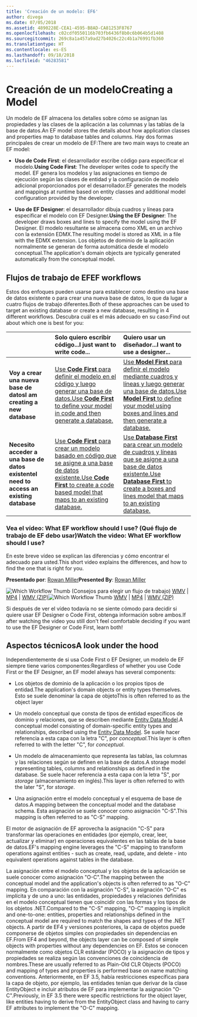 ```yaml
---
title: 'Creación de un modelo: EF6'
author: divega
ms.date: 07/05/2018
ms.assetid: 4890228E-CEA1-4595-B8AD-CA81253F8767
ms.openlocfilehash: c02cdf0550116b703fb6436f8b0c6b064b5d1408
ms.sourcegitcommit: 269c8a1a457a9ad27b4026c22c4b1a76991fb360
ms.translationtype: HT
ms.contentlocale: es-ES
ms.lasthandoff: 09/18/2018
ms.locfileid: "46283581"
---
```

# <a name="creating-a-model"></a><span data-ttu-id="01adc-102">Creación de un modelo</span><span class="sxs-lookup"><span data-stu-id="01adc-102">Creating a Model</span></span>

<span data-ttu-id="01adc-103">Un modelo de EF almacena los detalles sobre cómo se asignan las propiedades y las clases de la aplicación a las columnas y las tablas de la base de datos.</span><span class="sxs-lookup"><span data-stu-id="01adc-103">An EF model stores the details about how application classes and properties map to database tables and columns.</span></span> <span data-ttu-id="01adc-104">Hay dos formas principales de crear un modelo de EF:</span><span class="sxs-lookup"><span data-stu-id="01adc-104">There are two main ways to create an EF model:</span></span>

- <span data-ttu-id="01adc-105">**Uso de Code First**: el desarrollador escribe código para especificar el modelo.</span><span class="sxs-lookup"><span data-stu-id="01adc-105">**Using Code First**: The developer writes code to specify the model.</span></span> <span data-ttu-id="01adc-106">EF genera los modelos y las asignaciones en tiempo de ejecución según las clases de entidad y la configuración de modelo adicional proporcionados por el desarrollador.</span><span class="sxs-lookup"><span data-stu-id="01adc-106">EF generates the models and mappings at runtime based on entity classes and additional model configuration provided by the developer.</span></span>

- <span data-ttu-id="01adc-107">**Uso de EF Designer**: el desarrollador dibuja cuadros y líneas para especificar el modelo con EF Designer.</span><span class="sxs-lookup"><span data-stu-id="01adc-107">**Using the EF Designer**: The developer draws boxes and lines to specify the model using the EF Designer.</span></span> <span data-ttu-id="01adc-108">El modelo resultante se almacena como XML en un archivo con la extensión EDMX.</span><span class="sxs-lookup"><span data-stu-id="01adc-108">The resulting model is stored as XML in a file with the EDMX extension.</span></span> <span data-ttu-id="01adc-109">Los objetos de dominio de la aplicación normalmente se generan de forma automática desde el modelo conceptual.</span><span class="sxs-lookup"><span data-stu-id="01adc-109">The application's domain objects are typically generated automatically from the conceptual model.</span></span>

## <a name="ef-workflows"></a><span data-ttu-id="01adc-110">Flujos de trabajo de EF</span><span class="sxs-lookup"><span data-stu-id="01adc-110">EF workflows</span></span>

<span data-ttu-id="01adc-111">Estos dos enfoques pueden usarse para establecer como destino una base de datos existente o para crear una nueva base de datos, lo que da lugar a cuatro flujos de trabajo diferentes.</span><span class="sxs-lookup"><span data-stu-id="01adc-111">Both of these approaches can be used to target an existing database or create a new database, resulting in 4 different workflows.</span></span>
<span data-ttu-id="01adc-112">Descubra cuál es el más adecuado en su caso:</span><span class="sxs-lookup"><span data-stu-id="01adc-112">Find out about which one is best for you:</span></span>  

|                                           | <span data-ttu-id="01adc-113">Solo quiero escribir código...</span><span class="sxs-lookup"><span data-stu-id="01adc-113">I just want to write code...</span></span>                                                                                                                   | <span data-ttu-id="01adc-114">Quiero usar un diseñador...</span><span class="sxs-lookup"><span data-stu-id="01adc-114">I want to use a designer...</span></span>                                                                                                                        |
|:------------------------------------------|:-----------------------------------------------------------------------------------------------------------------------------------------------|:---------------------------------------------------------------------------------------------------------------------------------------------------|
| <span data-ttu-id="01adc-115">**Voy a crear una nueva base de datos**</span><span class="sxs-lookup"><span data-stu-id="01adc-115">**I am creating a new database**</span></span>          | [<span data-ttu-id="01adc-116">Use **Code First** para definir el modelo en el código y luego generar una base de datos.</span><span class="sxs-lookup"><span data-stu-id="01adc-116">Use **Code First** to define your model in code and then generate a database.</span></span>](~/ef6/modeling/code-first/workflows/new-database.md)           | [<span data-ttu-id="01adc-117">Use **Model First** para definir el modelo mediante cuadros y líneas y luego generar una base de datos.</span><span class="sxs-lookup"><span data-stu-id="01adc-117">Use **Model First** to define your model using boxes and lines and then generate a database.</span></span>](~/ef6/modeling/designer/workflows/model-first.md)   |
| <span data-ttu-id="01adc-118">**Necesito acceder a una base de datos existente**</span><span class="sxs-lookup"><span data-stu-id="01adc-118">**I need to access an existing database**</span></span> | [<span data-ttu-id="01adc-119">Use **Code First** para crear un modelo basado en código que se asigne a una base de datos existente.</span><span class="sxs-lookup"><span data-stu-id="01adc-119">Use **Code First** to create a code based model that maps to an existing database.</span></span>](~/ef6/modeling/code-first/workflows/existing-database.md) | [<span data-ttu-id="01adc-120">Use **Database First** para crear un modelo de cuadros y líneas que se asigne a una base de datos existente.</span><span class="sxs-lookup"><span data-stu-id="01adc-120">Use **Database First** to create a boxes and lines model that maps to an existing database.</span></span>](~/ef6/modeling/designer/workflows/database-first.md) |

### <a name="watch-the-video-what-ef-workflow-should-i-use"></a><span data-ttu-id="01adc-121">Vea el vídeo: What EF workflow should I use? (Qué flujo de trabajo de EF debo usar)</span><span class="sxs-lookup"><span data-stu-id="01adc-121">Watch the video: What EF workflow should I use?</span></span>

<span data-ttu-id="01adc-122">En este breve vídeo se explican las diferencias y cómo encontrar el adecuado para usted.</span><span class="sxs-lookup"><span data-stu-id="01adc-122">This short video explains the differences, and how to find the one that is right for you.</span></span>

<span data-ttu-id="01adc-123">**Presentado por**: [Rowan Miller](http://romiller.com/)</span><span class="sxs-lookup"><span data-stu-id="01adc-123">**Presented By**: [Rowan Miller](http://romiller.com/)</span></span>

<span data-ttu-id="01adc-124">![Which Workflow Thumb](../media/whichworkflow-thumb.png) (Consejos para elegir un flujo de trabajo) [WMV](https://download.microsoft.com/download/8/F/8/8F81F4CD-3678-4229-8D79-0C63FFA3C595/HDI_ITPro_Technet_winvideo_ChoseYourWorkflow.wmv) | [MP4](https://download.microsoft.com/download/8/F/8/8F81F4CD-3678-4229-8D79-0C63FFA3C595/HDI_ITPro_Technet_mp4video_ChoseYourWorkflow.m4v) | [WMV (ZIP)](https://download.microsoft.com/download/8/F/8/8F81F4CD-3678-4229-8D79-0C63FFA3C595/HDI_ITPro_Technet_winvideo_ChoseYourWorkflow.zip)</span><span class="sxs-lookup"><span data-stu-id="01adc-124">![Which Workflow Thumb](../media/whichworkflow-thumb.png) [WMV](https://download.microsoft.com/download/8/F/8/8F81F4CD-3678-4229-8D79-0C63FFA3C595/HDI_ITPro_Technet_winvideo_ChoseYourWorkflow.wmv) | [MP4](https://download.microsoft.com/download/8/F/8/8F81F4CD-3678-4229-8D79-0C63FFA3C595/HDI_ITPro_Technet_mp4video_ChoseYourWorkflow.m4v) | [WMV (ZIP)](https://download.microsoft.com/download/8/F/8/8F81F4CD-3678-4229-8D79-0C63FFA3C595/HDI_ITPro_Technet_winvideo_ChoseYourWorkflow.zip)</span></span>

<span data-ttu-id="01adc-125">Si después de ver el vídeo todavía no se siente cómodo para decidir si quiere usar EF Designer o Code First, obtenga información sobre ambos.</span><span class="sxs-lookup"><span data-stu-id="01adc-125">If after watching the video you still don't feel comfortable deciding if you want to use the EF Designer or Code First, learn both!</span></span>

## <a name="a-look-under-the-hood"></a><span data-ttu-id="01adc-126">Aspectos técnicos</span><span class="sxs-lookup"><span data-stu-id="01adc-126">A look under the hood</span></span>

<span data-ttu-id="01adc-127">Independientemente de si usa Code First o EF Designer, un modelo de EF siempre tiene varios componentes:</span><span class="sxs-lookup"><span data-stu-id="01adc-127">Regardless of whether you use Code First or the EF Designer, an EF model always has several components:</span></span>

- <span data-ttu-id="01adc-128">Los objetos de dominio de la aplicación o los propios tipos de entidad.</span><span class="sxs-lookup"><span data-stu-id="01adc-128">The application's domain objects or entity types themselves.</span></span> <span data-ttu-id="01adc-129">Esto se suele denominar la capa de objeto</span><span class="sxs-lookup"><span data-stu-id="01adc-129">This is often referred to as the object layer</span></span>

- <span data-ttu-id="01adc-130">Un modelo conceptual que consta de tipos de entidad específicos de dominio y relaciones, que se describen mediante [Entity Data Model](~/ef6/resources/glossary.md#entity-data-model).</span><span class="sxs-lookup"><span data-stu-id="01adc-130">A conceptual model consisting of domain-specific entity types and relationships, described using the [Entity Data Model](~/ef6/resources/glossary.md#entity-data-model).</span></span> <span data-ttu-id="01adc-131">Se suele hacer referencia a esta capa con la letra "C", por _conceptual_.</span><span class="sxs-lookup"><span data-stu-id="01adc-131">This layer is often referred to with the letter "C", for _conceptual_.</span></span>

- <span data-ttu-id="01adc-132">Un modelo de almacenamiento que representa las tablas, las columnas y las relaciones según se definen en la base de datos.</span><span class="sxs-lookup"><span data-stu-id="01adc-132">A storage model representing tables, columns and relationships as defined in the database.</span></span> <span data-ttu-id="01adc-133">Se suele hacer referencia a esta capa con la letra "S", por _storage_ (almacenamiento en inglés).</span><span class="sxs-lookup"><span data-stu-id="01adc-133">This layer is often referred to with the later "S", for _storage_.</span></span>  

- <span data-ttu-id="01adc-134">Una asignación entre el modelo conceptual y el esquema de base de datos.</span><span class="sxs-lookup"><span data-stu-id="01adc-134">A mapping between the conceptual model and the database schema.</span></span> <span data-ttu-id="01adc-135">Esta asignación se suele conocer como asignación "C-S".</span><span class="sxs-lookup"><span data-stu-id="01adc-135">This mapping is often referred to as "C-S" mapping.</span></span>

<span data-ttu-id="01adc-136">El motor de asignación de EF aprovecha la asignación "C-S" para transformar las operaciones en entidades (por ejemplo, crear, leer, actualizar y eliminar) en operaciones equivalentes en las tablas de la base de datos.</span><span class="sxs-lookup"><span data-stu-id="01adc-136">EF's mapping engine leverages the "C-S" mapping to transform operations against entities - such as create, read, update, and delete - into equivalent operations against tables in the database.</span></span>

<span data-ttu-id="01adc-137">La asignación entre el modelo conceptual y los objetos de la aplicación se suele conocer como asignación "O-C".</span><span class="sxs-lookup"><span data-stu-id="01adc-137">The mapping between the conceptual model and the application's objects is often referred to as "O-C" mapping.</span></span> <span data-ttu-id="01adc-138">En comparación con la asignación "C-S", la asignación "O-C" es implícita y de uno a uno: las entidades, propiedades y relaciones definidas en el modelo conceptual tienen que coincidir con las formas y los tipos de los objetos .NET.</span><span class="sxs-lookup"><span data-stu-id="01adc-138">Compared to the "C-S" mapping, "O-C" mapping is implicit and one-to-one: entities, properties and relationships defined in the conceptual model are required to match the shapes and types of the .NET objects.</span></span> <span data-ttu-id="01adc-139">A partir de EF4 y versiones posteriores, la capa de objetos puede componerse de objetos simples con propiedades sin dependencias en EF.</span><span class="sxs-lookup"><span data-stu-id="01adc-139">From EF4 and beyond, the objects layer can be composed of simple objects with properties without any dependencies on EF.</span></span> <span data-ttu-id="01adc-140">Estos se conocen normalmente como objetos CLR estándar (POCO) y la asignación de tipos y propiedades se realiza según las convenciones de coincidencia de nombres.</span><span class="sxs-lookup"><span data-stu-id="01adc-140">These are usually referred to as Plain-Old CLR Objects (POCO) and mapping of types and properties is performed base on name matching conventions.</span></span> <span data-ttu-id="01adc-141">Anteriormente, en EF 3.5, había restricciones específicas para la capa de objeto, por ejemplo, las entidades tenían que derivar de la clase EntityObject e incluir atributos de EF para implementar la asignación "O-C".</span><span class="sxs-lookup"><span data-stu-id="01adc-141">Previously, in EF 3.5 there were specific restrictions for the object layer, like entities having to derive from the EntityObject class and having to carry EF attributes to implement the "O-C" mapping.</span></span>
